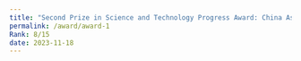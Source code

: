 ```yaml
---
title: "Second Prize in Science and Technology Progress Award: China Association of Medical Education Awarded"
permalink: /award/award-1
Rank: 8/15
date: 2023-11-18
---
```

